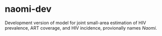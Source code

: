 
<!-- README.md is generated from README.Rmd. Please edit that file -->

# naomi-dev

Development version of model for joint small-area estimation of HIV
prevalence, ART coverage, and HIV incidence, provionally names *Naomi*.
